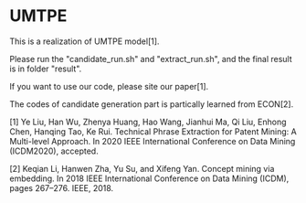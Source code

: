 # UMTPE
This is a realization of UMTPE model[1].

Please run the "candidate_run.sh" and "extract_run.sh", and the final result is in folder "result".

If you want to use our code, please site our paper[1].

The codes of candidate generation part is partically learned from ECON[2].



[1] Ye Liu, Han Wu, Zhenya Huang, Hao Wang, Jianhui Ma, Qi Liu, Enhong Chen, Hanqing Tao, Ke Rui. Technical Phrase Extraction for Patent Mining: A Multi-level Approach. In 2020 IEEE International Conference on Data Mining (ICDM2020), accepted.

[2] Keqian Li, Hanwen Zha, Yu Su, and Xifeng Yan. Concept mining via embedding. In 2018 IEEE International Conference on Data Mining (ICDM), pages 267–276. IEEE, 2018.